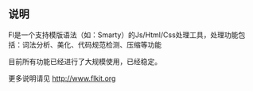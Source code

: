 ## 说明

Fl是一个支持模版语法（如：Smarty）的Js/Html/Css处理工具，处理功能包括：词法分析、美化、代码规范检测、压缩等功能

目前所有功能已经进行了大规模使用，已经稳定。

更多说明请见 http://www.flkit.org

